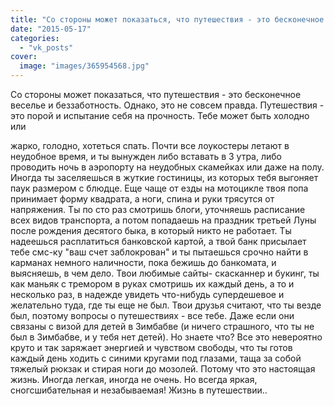 ```yaml
---
title: "Со стороны может показаться, что путешествия - это бесконечное веселье и беззаботность. Однако, это..."
date: "2015-05-17"
categories: 
  - "vk_posts"
cover:
  image: "images/365954568.jpg"
---
```


Со стороны может показаться, что путешествия - это бесконечное веселье и беззаботность. Однако, это не совсем правда. Путешествия - это порой и испытание себя на прочность. Тебе может быть холодно или

<!--more--> жарко, голодно, хотеться спать. Почти все лоукостеры летают в неудобное время, и ты вынужден либо вставать в 3 утра, либо проводить ночь в аэропорту на неудобных скамейках или даже на полу. Иногда ты заселяешься в жуткие гостиницы, из которых тебя выгоняет паук размером с блюдце. Еще чаще от езды на мотоцикле твоя попа принимает форму квадрата, а ноги, спина и руки трясутся от напряжения. Ты по сто раз смотришь блоги, уточняешь расписание всех видов транспорта, а потом попадаешь на праздник третьей Луны после рождения десятого быка, в который никто не работает. Ты надеешься расплатиться банковской картой, а твой банк присылает тебе смс-ку "ваш счет заблокрован" и ты пытаешься срочно найти в карманах немного наличности, пока бежишь до банкомата, и выясняешь, в чем дело. Твои любимые сайты- скасканнер и букинг, ты как маньяк с тремором в руках смотришь их каждый день, а то и несколько раз, в надежде увидеть что-нибудь супердешевое и желательно туда, где ты еще не был. Твои друзья считают, что ты везде был, поэтому вопросы о путешествиях - все тебе. Даже если они связаны с визой для детей в Зимбабве (и ничего страшного, что ты не был в Зимбабве, и у тебя нет детей). Но знаете что? Все это невероятно круто и так заряжает энергией и чувством свободы, что ты готов каждый день ходить с синими кругами под глазами, таща за собой тяжелый рюкзак и стирая ноги до мозолей. Потому что это настоящая жизнь. Иногда легкая, иногда не очень. Но всегда яркая, сногсшибательная и незабываемая! Жизнь в путешествии..
